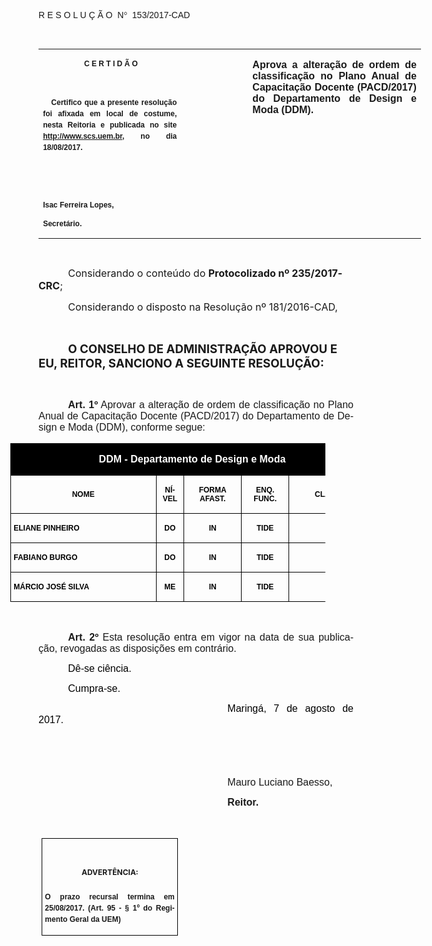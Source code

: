 <body lang=PT-BR link=blue vlink=purple style='tab-interval:35.4pt'>

<div class=WordSection1>

<p class=MsoTitle><span style='font-family:"Arial","sans-serif";mso-bidi-font-family:
"Times New Roman";mso-ansi-language:PT-BR;mso-no-proof:yes'>R E S O L U Ç Ã
O<span style='mso-spacerun:yes'>  </span>N</span><span style='font-family:Symbol;
mso-ascii-font-family:Arial;mso-hansi-font-family:Arial;mso-ansi-language:PT-BR;
mso-char-type:symbol;mso-symbol-font-family:Symbol;mso-no-proof:yes'><span
style='mso-char-type:symbol;mso-symbol-font-family:Symbol'>°</span></span><span
style='font-family:"Arial","sans-serif";mso-bidi-font-family:"Times New Roman";
mso-ansi-language:PT-BR;mso-no-proof:yes'><span style='mso-spacerun:yes'> 
</span>153/2017-CAD<o:p></o:p></span></p>

<p class=BodyText21><span style='font-size:10.0pt;font-family:"Arial","sans-serif";
mso-bidi-font-family:"Times New Roman";mso-no-proof:yes'><o:p>&nbsp;</o:p></span></p>

<table class=MsoNormalTable border=0 cellspacing=0 cellpadding=0 width=612
 style='width:459.0pt;border-collapse:collapse;mso-padding-alt:0cm 5.4pt 0cm 5.4pt'>
 <tr style='mso-yfti-irow:0;mso-yfti-firstrow:yes;mso-yfti-lastrow:yes'>
  <td width=225 valign=top style='width:168.45pt;padding:0cm 5.4pt 0cm 5.4pt'>
  <p class=MsoNormal align=center style='text-align:center;layout-grid-mode:
  char'><b style='mso-bidi-font-weight:normal'><span style='font-size:9.0pt;
  mso-bidi-font-size:10.0pt;font-family:"Arial","sans-serif";mso-bidi-font-family:
  "Times New Roman";mso-no-proof:yes'><span style='mso-spacerun:yes'> </span>C E
  R T I D Ã O<o:p></o:p></span></b></p>
  <p class=MsoNormal align=center style='text-align:center;layout-grid-mode:
  char'><b style='mso-bidi-font-weight:normal'><span style='font-size:9.0pt;
  mso-bidi-font-size:10.0pt;font-family:"Arial","sans-serif";mso-bidi-font-family:
  "Times New Roman";mso-no-proof:yes'><o:p>&nbsp;</o:p></span></b></p>
  <p class=MsoNormal style='text-align:justify;line-height:150%'><b
  style='mso-bidi-font-weight:normal'><span style='font-size:9.0pt;line-height:
  150%;font-family:"Arial","sans-serif";mso-bidi-font-family:"Times New Roman";
  mso-no-proof:yes'><span style='mso-spacerun:yes'>   </span>Certifico que a
  presente resolução foi afixada em local de costume, nesta Reitoria e
  publicada no site<span style='color:blue'> </span><a
  href="http://www.scs.uem.br/"><span style='text-decoration:none;text-underline:
  none'>http://www.scs.uem.br</span></a>, no dia</span></b><b style='mso-bidi-font-weight:
  normal'><span style='font-size:9.0pt;mso-bidi-font-size:10.0pt;line-height:
  150%;font-family:"Arial","sans-serif";mso-bidi-font-family:"Times New Roman";
  mso-no-proof:yes'> 18/08/2017.<o:p></o:p></span></b></p>
  <p class=MsoNormal><b style='mso-bidi-font-weight:normal'><span
  style='font-size:9.0pt;mso-bidi-font-size:10.0pt;font-family:"Arial","sans-serif";
  mso-bidi-font-family:"Times New Roman";mso-no-proof:yes'><o:p>&nbsp;</o:p></span></b></p>
  <p class=MsoNormal><b style='mso-bidi-font-weight:normal'><span
  style='font-size:9.0pt;mso-bidi-font-size:10.0pt;font-family:"Arial","sans-serif";
  mso-bidi-font-family:"Times New Roman";mso-no-proof:yes'><o:p>&nbsp;</o:p></span></b></p>
  <p class=MsoNormal><b style='mso-bidi-font-weight:normal'><span
  style='font-size:9.0pt;mso-bidi-font-size:10.0pt;font-family:"Arial","sans-serif";
  mso-bidi-font-family:"Times New Roman";mso-no-proof:yes'>Isac Ferreira Lopes,<o:p></o:p></span></b></p>
  <p class=MsoNormal><b style='mso-bidi-font-weight:normal'><span
  style='font-size:9.0pt;mso-bidi-font-size:10.0pt;font-family:"Arial","sans-serif";
  mso-bidi-font-family:"Times New Roman";mso-no-proof:yes'>Secretário.<o:p></o:p></span></b></p>
  </td>
  <td width=104 valign=top style='width:77.95pt;padding:0cm 5.4pt 0cm 5.4pt'>
  <p class=MsoNormal style='margin-right:-5.4pt'><b><span style='font-size:
  12.0pt;mso-bidi-font-size:10.0pt;font-family:"Arial","sans-serif";mso-bidi-font-family:
  "Times New Roman";mso-no-proof:yes'><o:p>&nbsp;</o:p></span></b></p>
  </td>
  <td width=283 valign=top style='width:212.6pt;padding:0cm 5.4pt 0cm 5.4pt'>
  <p class=MsoNormal style='text-align:justify'><b><span style='font-size:12.0pt;
  font-family:"Arial","sans-serif";mso-no-proof:yes'>Aprova a alteração de ordem
  de classificação no Plano Anual de Capacitação Docente (PACD/2017) do
  Departamento de Design e Moda (DDM).<o:p></o:p></span></b></p>
  </td>
 </tr>
</table>

<p class=BodyText21><span style='font-size:10.0pt;font-family:"Arial","sans-serif";
mso-bidi-font-family:"Times New Roman";mso-no-proof:yes'><o:p>&nbsp;</o:p></span></p>

<p class=MsoBodyTextIndent style='text-indent:35.45pt'><span lang=X-NONE
style='font-size:12.0pt'>Considerando o conteúdo do <b style='mso-bidi-font-weight:
normal'>Pro</b></span><b style='mso-bidi-font-weight:normal'><span
style='font-size:12.0pt;mso-ansi-language:PT-BR'>tocolizado </span></b><b
style='mso-bidi-font-weight:normal'><span lang=X-NONE style='font-size:12.0pt'>nº
</span></b><b style='mso-bidi-font-weight:normal'><span style='font-size:12.0pt;
mso-ansi-language:PT-BR'>235</span></b><b style='mso-bidi-font-weight:normal'><span
lang=X-NONE style='font-size:12.0pt'>/201</span></b><b style='mso-bidi-font-weight:
normal'><span style='font-size:12.0pt;mso-ansi-language:PT-BR'>7</span></b><b
style='mso-bidi-font-weight:normal'><span lang=X-NONE style='font-size:12.0pt'>-</span></b><b
style='mso-bidi-font-weight:normal'><span style='font-size:12.0pt;mso-ansi-language:
PT-BR'>CRC</span></b><span style='font-size:12.0pt;mso-ansi-language:PT-BR'>;<o:p></o:p></span></p>

<p class=MsoBodyTextIndent style='text-indent:35.45pt'><span style='font-size:
12.0pt;mso-ansi-language:PT-BR'>Considerando o disposto na Resolução nº
181/2016-CAD,<o:p></o:p></span></p>

<p class=MsoNormal style='text-align:justify;text-indent:35.45pt'><span
style='font-size:12.0pt;font-family:"Arial","sans-serif";mso-bidi-font-family:
"Times New Roman";mso-no-proof:yes'><o:p>&nbsp;</o:p></span></p>

<p class=MsoBodyTextIndent style='text-indent:35.45pt'><b style='mso-bidi-font-weight:
normal'><span lang=X-NONE style='font-size:14.0pt;mso-no-proof:yes'>O CONSELHO
DE ADMINISTRAÇÃO APROVOU E EU, REITOR, SANCIONO A SEGUINTE RESOLUÇÃO:<o:p></o:p></span></b></p>

<p class=MsoNormal style='text-align:justify;text-indent:35.45pt'><span
style='font-size:12.0pt;font-family:"Arial","sans-serif"'><o:p>&nbsp;</o:p></span></p>

<p class=MsoNormal style='margin-bottom:6.0pt;text-align:justify;text-indent:
35.45pt'><b style='mso-bidi-font-weight:normal'><span style='font-size:12.0pt;
font-family:"Arial","sans-serif"'>Art. 1º</span></b><span style='font-size:
12.0pt;font-family:"Arial","sans-serif"'> <span style='mso-bidi-font-weight:
bold;mso-no-proof:yes'>Aprovar a alteração de ordem de classificação no Plano
Anual de Capacitação Docente (PACD/2017) do Departamento de Design e Moda
(DDM), conforme segue:<o:p></o:p></span></span></p>

<div align=center>

<table class=MsoNormalTable border=0 cellspacing=0 cellpadding=0
 style='margin-left:-68.15pt;border-collapse:collapse;mso-yfti-tbllook:1184;
 mso-padding-alt:0cm 3.5pt 0cm 3.5pt'>
 <tr style='mso-yfti-irow:0;mso-yfti-firstrow:yes;height:14.25pt'>
  <td width=572 nowrap colspan=5 valign=bottom style='width:429.35pt;
  background:black;padding:0cm 3.5pt 0cm 3.5pt;height:14.25pt'>
  <p class=MsoNormal align=center style='text-align:center'><b><span
  style='font-family:"Arial","sans-serif";color:white'>DDM - Departamento de
  Design e Moda<o:p></o:p></span></b></p>
  </td>
 </tr>
 <tr style='mso-yfti-irow:1;height:14.25pt'>
  <td width=223 style='width:167.2pt;border:solid windowtext 1.0pt;border-bottom:
  none;mso-border-top-alt:solid windowtext 1.0pt;mso-border-left-alt:solid windowtext 1.0pt;
  mso-border-right-alt:solid windowtext .5pt;padding:0cm 3.5pt 0cm 3.5pt;
  height:14.25pt'>
  <p class=MsoNormal align=center style='text-align:center'><b><span
  style='font-size:9.0pt;font-family:"Arial","sans-serif";color:black'>NOME<o:p></o:p></span></b></p>
  </td>
  <td style='border-top:solid windowtext 1.0pt;border-left:none;border-bottom:
  none;border-right:solid windowtext 1.0pt;mso-border-top-alt:solid windowtext 1.0pt;
  mso-border-right-alt:solid windowtext .5pt;padding:0cm 3.5pt 0cm 3.5pt;
  height:14.25pt'>
  <p class=MsoNormal align=center style='text-align:center'><b><span
  style='font-size:9.0pt;font-family:"Arial","sans-serif";color:black'>NÍVEL<o:p></o:p></span></b></p>
  </td>
  <td style='border-top:solid windowtext 1.0pt;border-left:none;border-bottom:
  none;border-right:solid windowtext 1.0pt;mso-border-top-alt:solid windowtext 1.0pt;
  mso-border-right-alt:solid windowtext .5pt;padding:0cm 3.5pt 0cm 3.5pt;
  height:14.25pt'>
  <p class=MsoNormal align=center style='text-align:center'><b><span
  style='font-size:9.0pt;font-family:"Arial","sans-serif";color:black'>FORMA
  AFAST.<o:p></o:p></span></b></p>
  </td>
  <td style='border-top:solid windowtext 1.0pt;border-left:none;border-bottom:
  none;border-right:solid windowtext 1.0pt;mso-border-top-alt:solid windowtext 1.0pt;
  mso-border-right-alt:solid windowtext .5pt;padding:0cm 3.5pt 0cm 3.5pt;
  height:14.25pt'>
  <p class=MsoNormal align=center style='text-align:center'><b><span
  style='font-size:9.0pt;font-family:"Arial","sans-serif";color:black'>ENQ.
  FUNC.<o:p></o:p></span></b></p>
  </td>
  <td width=126 style='width:94.55pt;border-top:solid windowtext 1.0pt;
  border-left:none;border-bottom:none;border-right:solid windowtext 1.0pt;
  padding:0cm 3.5pt 0cm 3.5pt;height:14.25pt'>
  <p class=MsoNormal align=center style='text-align:center'><b><span
  style='font-size:9.0pt;font-family:"Arial","sans-serif";color:black'>CLASSIF.<o:p></o:p></span></b></p>
  </td>
 </tr>
 <tr style='mso-yfti-irow:2;height:14.25pt'>
  <td width=223 nowrap style='width:167.2pt;border:solid windowtext 1.0pt;
  mso-border-top-alt:1.0pt;mso-border-left-alt:1.0pt;mso-border-bottom-alt:
  .5pt;mso-border-right-alt:.5pt;mso-border-color-alt:windowtext;mso-border-style-alt:
  solid;padding:0cm 3.5pt 0cm 3.5pt;height:14.25pt'>
  <p class=MsoNormal><b><span style='font-size:9.0pt;font-family:"Arial","sans-serif";
  color:black'>ELIANE PINHEIRO<o:p></o:p></span></b></p>
  </td>
  <td nowrap style='border:solid windowtext 1.0pt;border-left:none;mso-border-top-alt:
  solid windowtext 1.0pt;mso-border-bottom-alt:solid windowtext .5pt;
  mso-border-right-alt:solid windowtext .5pt;padding:0cm 3.5pt 0cm 3.5pt;
  height:14.25pt'>
  <p class=MsoNormal align=center style='text-align:center'><b><span
  style='font-size:9.0pt;font-family:"Arial","sans-serif";color:black'>DO<o:p></o:p></span></b></p>
  </td>
  <td nowrap style='border:solid windowtext 1.0pt;border-left:none;mso-border-top-alt:
  solid windowtext 1.0pt;mso-border-bottom-alt:solid windowtext .5pt;
  mso-border-right-alt:solid windowtext .5pt;padding:0cm 3.5pt 0cm 3.5pt;
  height:14.25pt'>
  <p class=MsoNormal align=center style='text-align:center'><b><span
  style='font-size:9.0pt;font-family:"Arial","sans-serif";color:black'>IN<o:p></o:p></span></b></p>
  </td>
  <td nowrap style='border:solid windowtext 1.0pt;border-left:none;mso-border-top-alt:
  solid windowtext 1.0pt;mso-border-bottom-alt:solid windowtext .5pt;
  mso-border-right-alt:solid windowtext .5pt;padding:0cm 3.5pt 0cm 3.5pt;
  height:14.25pt'>
  <p class=MsoNormal align=center style='text-align:center'><b><span
  style='font-size:9.0pt;font-family:"Arial","sans-serif";color:black'>TIDE<o:p></o:p></span></b></p>
  </td>
  <td width=126 nowrap valign=bottom style='width:94.55pt;border:solid windowtext 1.0pt;
  border-left:none;mso-border-top-alt:solid windowtext 1.0pt;mso-border-bottom-alt:
  solid windowtext .5pt;mso-border-right-alt:solid windowtext 1.0pt;padding:
  0cm 3.5pt 0cm 3.5pt;height:14.25pt'>
  <p class=MsoNormal align=center style='text-align:center'><b><span
  style='font-size:9.0pt;font-family:"Arial","sans-serif";color:black'>1º<o:p></o:p></span></b></p>
  </td>
 </tr>
 <tr style='mso-yfti-irow:3;height:14.25pt'>
  <td width=223 nowrap style='width:167.2pt;border-top:none;border-left:solid windowtext 1.0pt;
  border-bottom:solid windowtext 1.0pt;border-right:solid black 1.0pt;
  mso-border-top-alt:solid windowtext .5pt;mso-border-top-alt:windowtext .5pt;
  mso-border-left-alt:windowtext 1.0pt;mso-border-bottom-alt:windowtext .5pt;
  mso-border-right-alt:black .5pt;mso-border-style-alt:solid;padding:0cm 3.5pt 0cm 3.5pt;
  height:14.25pt'>
  <p class=MsoNormal><b><span style='font-size:9.0pt;font-family:"Arial","sans-serif";
  color:black'>FABIANO BURGO<o:p></o:p></span></b></p>
  </td>
  <td nowrap style='border-top:none;border-left:none;border-bottom:solid windowtext 1.0pt;
  border-right:solid windowtext 1.0pt;mso-border-bottom-alt:solid windowtext .5pt;
  mso-border-right-alt:solid windowtext .5pt;padding:0cm 3.5pt 0cm 3.5pt;
  height:14.25pt'>
  <p class=MsoNormal align=center style='text-align:center'><b><span
  style='font-size:9.0pt;font-family:"Arial","sans-serif";color:black'>DO<o:p></o:p></span></b></p>
  </td>
  <td nowrap style='border-top:none;border-left:none;border-bottom:solid windowtext 1.0pt;
  border-right:solid windowtext 1.0pt;mso-border-bottom-alt:solid windowtext .5pt;
  mso-border-right-alt:solid windowtext .5pt;padding:0cm 3.5pt 0cm 3.5pt;
  height:14.25pt'>
  <p class=MsoNormal align=center style='text-align:center'><b><span
  style='font-size:9.0pt;font-family:"Arial","sans-serif";color:black'>IN<o:p></o:p></span></b></p>
  </td>
  <td nowrap style='border-top:none;border-left:none;border-bottom:solid windowtext 1.0pt;
  border-right:solid windowtext 1.0pt;mso-border-bottom-alt:solid windowtext .5pt;
  mso-border-right-alt:solid windowtext .5pt;padding:0cm 3.5pt 0cm 3.5pt;
  height:14.25pt'>
  <p class=MsoNormal align=center style='text-align:center'><b><span
  style='font-size:9.0pt;font-family:"Arial","sans-serif";color:black'>TIDE<o:p></o:p></span></b></p>
  </td>
  <td width=126 nowrap valign=bottom style='width:94.55pt;border-top:none;
  border-left:none;border-bottom:solid windowtext 1.0pt;border-right:solid windowtext 1.0pt;
  mso-border-bottom-alt:solid windowtext .5pt;mso-border-right-alt:solid windowtext 1.0pt;
  padding:0cm 3.5pt 0cm 3.5pt;height:14.25pt'>
  <p class=MsoNormal align=center style='text-align:center'><b><span
  style='font-size:9.0pt;font-family:"Arial","sans-serif";color:black'>2º<o:p></o:p></span></b></p>
  </td>
 </tr>
 <tr style='mso-yfti-irow:4;mso-yfti-lastrow:yes;height:14.25pt'>
  <td width=223 nowrap style='width:167.2pt;border-top:none;border-left:solid windowtext 1.0pt;
  border-bottom:solid windowtext 1.0pt;border-right:solid black 1.0pt;
  mso-border-top-alt:solid windowtext .5pt;mso-border-top-alt:windowtext .5pt;
  mso-border-left-alt:windowtext 1.0pt;mso-border-bottom-alt:windowtext .5pt;
  mso-border-right-alt:black .5pt;mso-border-style-alt:solid;padding:0cm 3.5pt 0cm 3.5pt;
  height:14.25pt'>
  <p class=MsoNormal><b><span style='font-size:9.0pt;font-family:"Arial","sans-serif";
  color:black'>MÁRCIO JOSÉ SILVA<o:p></o:p></span></b></p>
  </td>
  <td nowrap style='border-top:none;border-left:none;border-bottom:solid windowtext 1.0pt;
  border-right:solid windowtext 1.0pt;mso-border-bottom-alt:solid windowtext .5pt;
  mso-border-right-alt:solid windowtext .5pt;padding:0cm 3.5pt 0cm 3.5pt;
  height:14.25pt'>
  <p class=MsoNormal align=center style='text-align:center'><b><span
  style='font-size:9.0pt;font-family:"Arial","sans-serif";color:black'>ME<o:p></o:p></span></b></p>
  </td>
  <td nowrap style='border-top:none;border-left:none;border-bottom:solid windowtext 1.0pt;
  border-right:solid windowtext 1.0pt;mso-border-bottom-alt:solid windowtext .5pt;
  mso-border-right-alt:solid windowtext .5pt;padding:0cm 3.5pt 0cm 3.5pt;
  height:14.25pt'>
  <p class=MsoNormal align=center style='text-align:center'><b><span
  style='font-size:9.0pt;font-family:"Arial","sans-serif";color:black'>IN<o:p></o:p></span></b></p>
  </td>
  <td nowrap style='border-top:none;border-left:none;border-bottom:solid windowtext 1.0pt;
  border-right:solid windowtext 1.0pt;mso-border-bottom-alt:solid windowtext .5pt;
  mso-border-right-alt:solid windowtext .5pt;padding:0cm 3.5pt 0cm 3.5pt;
  height:14.25pt'>
  <p class=MsoNormal align=center style='text-align:center'><b><span
  style='font-size:9.0pt;font-family:"Arial","sans-serif";color:black'>TIDE<o:p></o:p></span></b></p>
  </td>
  <td width=126 nowrap valign=bottom style='width:94.55pt;border-top:none;
  border-left:none;border-bottom:solid windowtext 1.0pt;border-right:solid windowtext 1.0pt;
  mso-border-bottom-alt:solid windowtext .5pt;mso-border-right-alt:solid windowtext 1.0pt;
  padding:0cm 3.5pt 0cm 3.5pt;height:14.25pt'>
  <p class=MsoNormal align=center style='text-align:center'><b><span
  style='font-size:9.0pt;font-family:"Arial","sans-serif";color:black'>3º<o:p></o:p></span></b></p>
  </td>
 </tr>
</table>

</div>

<p class=MsoNormal align=right style='text-align:right'><b><span
style='font-size:12.0pt;font-family:"Arial","sans-serif";color:black'><o:p>&nbsp;</o:p></span></b></p>

<p class=MsoNormal style='text-align:justify;text-indent:35.45pt'><b
style='mso-bidi-font-weight:normal'><span style='font-size:12.0pt;font-family:
"Arial","sans-serif";mso-fareast-font-family:"Arial Unicode MS";mso-bidi-font-family:
"Times New Roman";mso-no-proof:yes'>Art. 2º </span></b><span style='font-size:
12.0pt;font-family:"Arial","sans-serif";mso-bidi-font-family:"Times New Roman";
mso-no-proof:yes'>Esta resolução entra em vigor na data de sua publicação, revogadas
as disposições em contrário.</span><span style='font-size:12.0pt;font-family:
"Arial","sans-serif";mso-fareast-font-family:"Arial Unicode MS";mso-bidi-font-family:
"Times New Roman";letter-spacing:-.2pt;mso-no-proof:yes'><o:p></o:p></span></p>

<p class=MsoNormal style='text-align:justify;text-indent:35.45pt'><span
style='font-size:12.0pt;font-family:"Arial","sans-serif";color:black;
mso-no-proof:yes'>Dê-se ciência.<o:p></o:p></span></p>

<p class=MsoNormal style='text-align:justify;text-indent:35.45pt'><span
style='font-size:12.0pt;font-family:"Arial","sans-serif";color:black;
mso-no-proof:yes'>Cumpra-se.<o:p></o:p></span></p>

<p class=MsoNormal style='text-align:justify;text-indent:8.0cm'><span
style='font-size:12.0pt;font-family:"Arial","sans-serif";color:black;
mso-no-proof:yes'>Maringá, 7 de agosto de 2017.<o:p></o:p></span></p>

<p class=MsoNormal style='text-align:justify;text-indent:8.0cm'><span
style='font-size:14.0pt;font-family:"Arial","sans-serif";mso-bidi-font-family:
"Times New Roman";mso-no-proof:yes'><o:p>&nbsp;</o:p></span></p>

<p class=MsoNormal style='text-align:justify;text-indent:8.0cm'><span
style='font-size:12.0pt;font-family:"Arial","sans-serif"'><o:p>&nbsp;</o:p></span></p>

<p class=MsoNormal style='text-align:justify;text-indent:8.0cm'><span
style='font-size:12.0pt;font-family:"Arial","sans-serif"'>Mauro Luciano Baesso</span><span
style='font-size:12.0pt;font-family:"Arial","sans-serif";mso-bidi-font-family:
"Times New Roman";mso-no-proof:yes'>,<o:p></o:p></span></p>

<p class=MsoNormal style='text-align:justify;text-indent:8.0cm;tab-stops:8.0cm 276.45pt'><b
style='mso-bidi-font-weight:normal'><span style='font-size:12.0pt;font-family:
"Arial","sans-serif";mso-bidi-font-family:"Times New Roman";mso-no-proof:yes'>Reitor.<o:p></o:p></span></b></p>

<p class=MsoNormal style='text-align:justify;text-indent:8.0cm;tab-stops:8.0cm 276.45pt'><b
style='mso-bidi-font-weight:normal'><span style='font-size:12.0pt;font-family:
"Arial","sans-serif";mso-bidi-font-family:"Times New Roman";mso-no-proof:yes'><o:p>&nbsp;</o:p></span></b></p>

<table class=MsoNormalTable border=1 cellspacing=0 cellpadding=0
 style='margin-left:3.5pt;border-collapse:collapse;border:none;mso-border-alt:
 solid windowtext .5pt;mso-padding-alt:0cm 3.5pt 0cm 3.5pt;mso-border-insideh:
 .5pt solid windowtext;mso-border-insidev:.5pt solid windowtext'>
 <tr style='mso-yfti-irow:0;mso-yfti-firstrow:yes;mso-yfti-lastrow:yes'>
  <td width=207 valign=top style='width:155.6pt;border:solid windowtext 1.0pt;
  mso-border-alt:solid windowtext .5pt;padding:0cm 3.5pt 0cm 3.5pt'>
  <h1 align=center style='text-align:center;line-height:150%'><span
  style='font-size:9.0pt;mso-bidi-font-size:10.0pt;line-height:150%;mso-bidi-font-family:
  Arial;mso-ansi-language:PT-BR;mso-fareast-language:PT-BR;mso-no-proof:yes'>ADVERTÊNCIA:<o:p></o:p></span></h1>
  <p class=MsoNormal style='text-align:justify;line-height:150%'><b
  style='mso-bidi-font-weight:normal'><span style='font-size:9.0pt;mso-bidi-font-size:
  10.0pt;line-height:150%;font-family:"Arial","sans-serif";mso-bidi-font-family:
  "Times New Roman";mso-no-proof:yes'>O prazo recursal termina em 25/08/2017. (Art.
  95 - § 1º do Regimento Geral da UEM)</span></b><span style='font-size:9.0pt;
  mso-bidi-font-size:10.0pt;line-height:150%;font-family:"Arial","sans-serif";
  mso-bidi-font-family:"Times New Roman";mso-no-proof:yes'><o:p></o:p></span></p>
  </td>
 </tr>
</table>

<p align=right style='margin:0cm;margin-bottom:.0001pt;text-align:right;
text-indent:35.45pt'><span style='font-size:9.0pt;mso-bidi-font-family:Arial;
mso-no-proof:yes'><o:p>&nbsp;</o:p></span></p>

</div>

</body>
